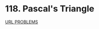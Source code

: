 # 118. Pascal's Triangle
[URL PROBLEMS](https://leetcode.com/problems/pascals-triangle/description/)